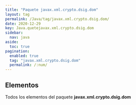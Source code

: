 ```yaml
---
title: "Paquete javax.xml.crypto.dsig.dom"
layout: tag
permalink: /Java/tag/javax.xml.crypto.dsig.dom/
date: 2020-12-29
key: Java.quetejavax.xml.crypto.dsig.dom
sidebar: 
  nav: java
aside: 
  toc: true
pagination: 
  enabled: true
  tag: "javax.xml.crypto.dsig.dom"
  permalink: /:num/
---
```


<h2>Elementos</h2>
Todos los elementos del paquete <strong>javax.xml.crypto.dsig.dom</strong>
